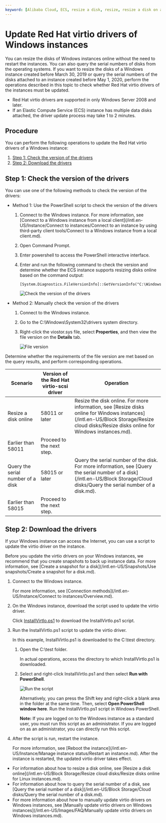 ```yaml
---
keyword: [Alibaba Cloud, ECS, resize a disk, resize, resize a disk on a Windows instance]
---
```


# Update Red Hat virtio drivers of Windows instances

You can resize the disks of Windows instances online without the need to restart the instances. You can also query the serial numbers of disks from the operating systems. If you want to resize the disks of a Windows instance created before March 30, 2019 or query the serial numbers of the disks attached to an instance created before May 1, 2020, perform the operations described in this topic to check whether Red Hat virtio drivers of the instances must be updated.

-   Red Hat virtio drivers are supported in only Windows Server 2008 and later.
-   If an Elastic Compute Service \(ECS\) instance has multiple data disks attached, the driver update process may take 1 to 2 minutes.

## Procedure

You can perform the following operations to update the Red Hat virtio drivers of a Windows instance:

1.  [Step 1: Check the version of the drivers](#section_mhl_nhy_dhb)
2.  [Step 2: Download the drivers](#section_93w_k6h_jgz)

## Step 1: Check the version of the drivers

You can use one of the following methods to check the version of the drivers:

-   Method 1: Use the PowerShell script to check the version of the drivers
    1.  Connect to the Windows instance. For more information, see [Connect to a Windows instance from a local client](/intl.en-US/Instance/Connect to instances/Connect to an instance by using third-party client tools/Connect to a Windows instance from a local client.md).
    2.  Open Command Prompt.
    3.  Enter powershell to access the PowerShell interactive interface.
    4.  Enter and run the following command to check the version and determine whether the ECS instance supports resizing disks online based on the command output:

        ```
        [System.Diagnostics.FileVersionInfo]::GetVersionInfo("C:\Windows\System32\drivers\viostor.sys")
        ```

        ![Check the version of the drivers](https://static-aliyun-doc.oss-accelerate.aliyuncs.com/assets/img/en-US/1182909951/p41813.png)

-   Method 2: Manually check the version of the drivers
    1.  Connect to the Windows instance.
    2.  Go to the C:\\Windows\\System32\\drivers system directory.
    3.  Right-click the viostor.sys file, select **Properties**, and then view the file version on the **Details** tab.

        ![File version](https://static-aliyun-doc.oss-accelerate.aliyuncs.com/assets/img/en-US/1182909951/p41818.png)


Determine whether the requirements of the file version are met based on the query results, and perform corresponding operations.

|Scenario|Version of the Red Hat virtio-scsi driver|Operation|
|--------|-----------------------------------------|---------|
|Resize a disk online|58011 or later|Resize the disk online. For more information, see [Resize disks online for Windows instances](/intl.en-US/Block Storage/Resize cloud disks/Resize disks online for Windows instances.md).|
|Earlier than 58011|Proceed to the next step.|
|Query the serial number of a disk|58015 or later|Query the serial number of the disk. For more information, see [Query the serial number of a disk](/intl.en-US/Block Storage/Cloud disks/Query the serial number of a disk.md).|
|Earlier than 58015|Proceed to the next step.|

## Step 2: Download the drivers

If your Windows instance can access the Internet, you can use a script to update the virtio driver on the instance.

Before you update the virtio drivers on your Windows instances, we recommend that you create snapshots to back up instance data. For more information, see [Create a snapshot for a disk](/intl.en-US/Snapshots/Use snapshots/Create a snapshot for a disk.md).

1.  Connect to the Windows instance.

    For more information, see [Connection methods](/intl.en-US/Instance/Connect to instances/Overview.md).

2.  On the Windows instance, download the script used to update the virtio driver.

    Click [InstallVirtIo.ps1](https://windows-driver-cn-beijing.oss-cn-beijing.aliyuncs.com/virtio/InstallVirtIo.ps1) to download the InstallVirtIo.ps1 script.

3.  Run the InstallVirtIo.ps1 script to update the virtio driver.

    In this example, InstallVirtIo.ps1 is downloaded to the C:\\test directory.

    1.  Open the C:\\test folder.

        In actual operations, access the directory to which InstallVirtIo.ps1 is downloaded.

    2.  Select and right-click InstallVirtIo.ps1 and then select **Run with PowerShell**.

        ![Run the script](https://static-aliyun-doc.oss-accelerate.aliyuncs.com/assets/img/en-US/3479465261/p274473.png)

        Alternatively, you can press the Shift key and right-click a blank area in the folder at the same time. Then, select **Open PowerShell window here**. Run the InstallVirtIo.ps1 script in Windows PowerShell.

        **Note:** If you are logged on to the Windows instance as a standard user, you must run this script as an administrator. If you are logged on as an administrator, you can directly run this script.

4.  After the script is run, restart the instance.

    For more information, see [Reboot the instance](/intl.en-US/Instance/Manage instance status/Restart an instance.md). After the instance is restarted, the updated virtio driver takes effect.


-   For information about how to resize a disk online, see [Resize a disk online](/intl.en-US/Block Storage/Resize cloud disks/Resize disks online for Linux instances.md).
-   For information about how to query the serial number of a disk, see [Query the serial number of a disk](/intl.en-US/Block Storage/Cloud disks/Query the serial number of a disk.md).
-   For more information about how to manually update virtio drivers on Windows instances, see [Manually update virtio drivers on Windows instances](/intl.en-US/Images/FAQ/Manually update virtio drivers on Windows instances.md).

